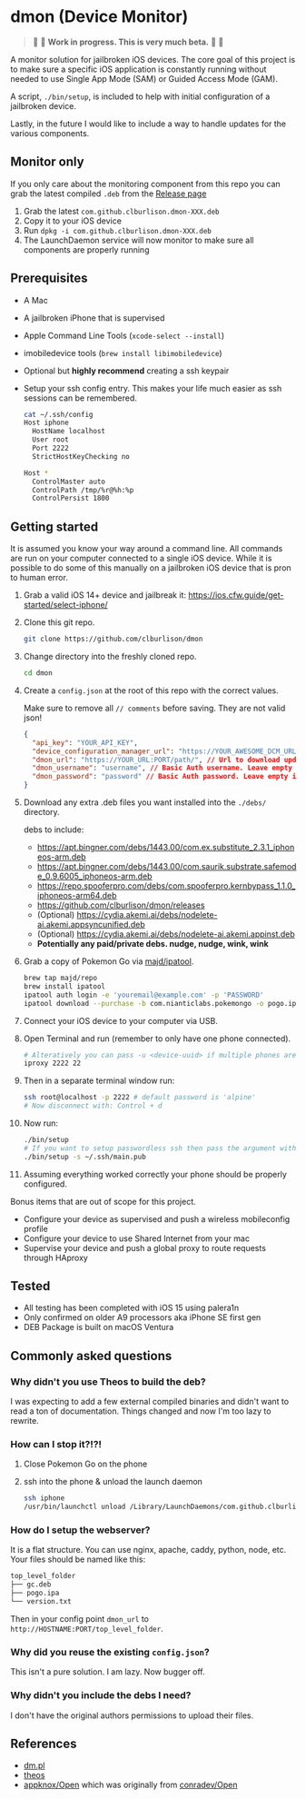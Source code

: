# dmon (Device Monitor)

> :construction_worker: :hammer: **Work in progress. This is very much beta.** :construction: :vertical_traffic_light:

A monitor solution for jailbroken iOS devices. The core goal of this project is to make sure a specific iOS application is constantly running without needed to use Single App Mode (SAM) or Guided Access Mode (GAM).

A script, `./bin/setup`, is included to help with initial configuration of a jailbroken device.

Lastly, in the future I would like to include a way to handle updates for the various components.

## Monitor only

If you only care about the monitoring component from this repo you can grab the latest compiled `.deb` from the [Release page](https://github.com/clburlison/dmon/releases)

1. Grab the latest `com.github.clburlison.dmon-XXX.deb`
1. Copy it to your iOS device
1. Run `dpkg -i com.github.clburlison.dmon-XXX.deb`
1. The LaunchDaemon service will now monitor to make sure all components are properly running

## Prerequisites

- A Mac
- A jailbroken iPhone that is supervised
- Apple Command Line Tools (`xcode-select --install`)
- imobiledevice tools (`brew install libimobiledevice`)
- Optional but **highly recommend** creating a ssh keypair
- Setup your ssh config entry. This makes your life much easier as ssh sessions can be remembered.

  ```sh
  cat ~/.ssh/config
  Host iphone
    HostName localhost
    User root
    Port 2222
    StrictHostKeyChecking no

  Host *
    ControlMaster auto
    ControlPath /tmp/%r@%h:%p
    ControlPersist 1800
  ```

## Getting started

It is assumed you know your way around a command line. All commands are run on your computer connected to a single iOS device. While it is possible to do some of this manually on a jailbroken iOS device that is pron to human error.

1. Grab a valid iOS 14+ device and jailbreak it: https://ios.cfw.guide/get-started/select-iphone/
1. Clone this git repo.

   ```sh
   git clone https://github.com/clburlison/dmon
   ```

1. Change directory into the freshly cloned repo.

   ```sh
   cd dmon
   ```

1. Create a `config.json` at the root of this repo with the correct values.

   Make sure to remove all `// comments` before saving. They are not valid json!

   ```json
   {
     "api_key": "YOUR_API_KEY",
     "device_configuration_manager_url": "https://YOUR_AWESOME_DCM_URL",
     "dmon_url": "https://YOUR_URL:PORT/path/", // Url to download update files from
     "dmon_username": "username", // Basic Auth username. Leave empty if not used
     "dmon_password": "password" // Basic Auth password. Leave empty if not used
   }
   ```

1. Download any extra .deb files you want installed into the `./debs/` directory.

   debs to include:

   - https://apt.bingner.com/debs/1443.00/com.ex.substitute_2.3.1_iphoneos-arm.deb
   - https://apt.bingner.com/debs/1443.00/com.saurik.substrate.safemode_0.9.6005_iphoneos-arm.deb
   - https://repo.spooferpro.com/debs/com.spooferpro.kernbypass_1.1.0_iphoneos-arm64.deb
   - https://github.com/clburlison/dmon/releases
   - (Optional) https://cydia.akemi.ai/debs/nodelete-ai.akemi.appsyncunified.deb
   - (Optional) https://cydia.akemi.ai/debs/nodelete-ai.akemi.appinst.deb
   - **Potentially any paid/private debs. nudge, nudge, wink, wink**

1. Grab a copy of Pokemon Go via [majd/ipatool](https://github.com/majd/ipatool).

   ```sh
   brew tap majd/repo
   brew install ipatool
   ipatool auth login -e 'youremail@example.com' -p 'PASSWORD'
   ipatool download --purchase -b com.nianticlabs.pokemongo -o pogo.ipa
   ```

1. Connect your iOS device to your computer via USB.
1. Open Terminal and run (remember to only have one phone connected).

   ```sh
   # Alteratively you can pass -u <device-uuid> if multiple phones are connected
   iproxy 2222 22
   ```

1. Then in a separate terminal window run:

   ```sh
   ssh root@localhost -p 2222 # default password is 'alpine'
   # Now disconnect with: Control + d
   ```

1. Now run:

   ```sh
   ./bin/setup
   # If you want to setup passwordless ssh then pass the argument with the path to your public key
   ./bin/setup -s ~/.ssh/main.pub
   ```

1. Assuming everything worked correctly your phone should be properly configured.

Bonus items that are out of scope for this project.

- Configure your device as supervised and push a wireless mobileconfig profile
- Configure your device to use Shared Internet from your mac
- Supervise your device and push a global proxy to route requests through HAproxy

## Tested

- All testing has been completed with iOS 15 using palera1n
- Only confirmed on older A9 processors aka iPhone SE first gen
- DEB Package is built on macOS Ventura

## Commonly asked questions

### Why didn't you use Theos to build the deb?

I was expecting to add a few external compiled binaries and didn't want to read a ton of documentation. Things changed and now I'm too lazy to rewrite.

### How can I stop it?!?!

1. Close Pokemon Go on the phone
2. ssh into the phone & unload the launch daemon

   ```sh
   ssh iphone
   /usr/bin/launchctl unload /Library/LaunchDaemons/com.github.clburlison.dmon.plist
   ```

### How do I setup the webserver?

It is a flat structure. You can use nginx, apache, caddy, python, node, etc. Your files should be named like this:

```sh
top_level_folder
├── gc.deb
├── pogo.ipa
└── version.txt
```

Then in your config point `dmon_url` to `http://HOSTNAME:PORT/top_level_folder`.

### Why did you reuse the existing `config.json`?

This isn't a pure solution. I am lazy. Now bugger off.

### Why didn't you include the debs I need?

I don't have the original authors permissions to upload their files.

## References

- [dm.pl](https://github.com/theos/dm.pl)
- [theos](https://theos.dev)
- [appknox/Open](https://github.com/appknox/Open) which was originally from [conradev/Open](https://github.com/conradev/Open)
